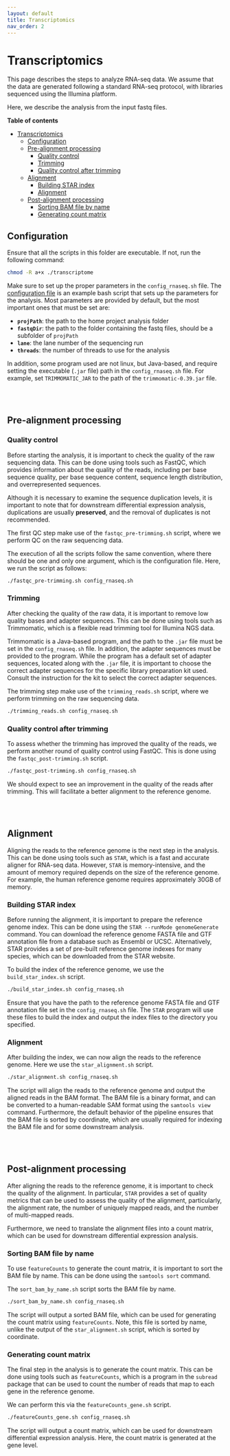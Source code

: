 ```yaml
---
layout: default
title: Transcriptomics
nav_order: 2
---
```


# Transcriptomics

This page describes the steps to analyze RNA-seq data. We assume that the data
are generated following a standard RNA-seq protocol, with libraries sequenced
using the Illumina platform.

Here, we describe the analysis from the input fastq files.

**Table of contents**

- [Transcriptomics](#transcriptomics)
  - [Configuration](#configuration)
  - [Pre-alignment processing](#pre-alignment-processing)
    - [Quality control](#quality-control)
    - [Trimming](#trimming)
    - [Quality control after trimming](#quality-control-after-trimming)
  - [Alignment](#alignment)
    - [Building STAR index](#building-star-index)
    - [Alignment](#alignment-1)
  - [Post-alignment processing](#post-alignment-processing)
    - [Sorting BAM file by name](#sorting-bam-file-by-name)
    - [Generating count matrix](#generating-count-matrix)


## Configuration

Ensure that all the scripts in this folder are executable. If not, run the
following command:

```bash
chmod -R a+x ./transcriptome
```

Make sure to set up the proper parameters in the `config_rnaseq.sh` file. The
[configuration file](config_rnaseq.sh) is an example bash script that sets up
the parameters for the analysis. Most parameters are provided by default, but
the most important ones that must be set are:

- **`projPath`**: the path to the home project analysis folder
- **`fastqDir`**: the path to the folder containing the fastq files, should be a subfolder of `projPath`
- **`lane`**: the lane number of the sequencing run
- **`threads`**: the number of threads to use for the analysis

In addition, some program used are not linux, but Java-based, and require
setting the executable (`.jar` file) path in the `config_rnaseq.sh` file. 
For example, set `TRIMMOMATIC_JAR` to the path of the `trimmomatic-0.39.jar` file.

<br><br/>

## Pre-alignment processing

### Quality control

Before starting the analysis, it is important to check the quality of the raw
sequencing data. This can be done using tools such as FastQC, which provides
information about the quality of the reads, including per base sequence quality,
per base sequence content, sequence length distribution, and overrepresented
sequences.

Although it is necessary to examine the sequence duplication levels, it is
important to note that for downstream differential expression analysis,
duplications are usually **preserved**, and the removal of duplicates is not
recommended.

The first QC step make use of the `fastqc_pre-trimming.sh` script, where we
perform QC on the raw sequencing data.

The execution of all the scripts follow the same convention, where there should
be one and only one argument, which is the configuration file. Here, we run the
script as follows:

```bash
./fastqc_pre-trimming.sh config_rnaseq.sh
```

### Trimming

After checking the quality of the raw data, it is important to remove low quality
bases and adapter sequences. This can be done using tools such as Trimmomatic,
which is a flexible read trimming tool for Illumina NGS data.

Trimmomatic is a Java-based program, and the path to the `.jar` file must be set
in the `config_rnaseq.sh` file. In addition, the adapter sequences must be
provided to the program. While the program has a default set of adapter sequences,
located along with the `.jar` file, it is important to choose the correct
adapter sequences for the specific library preparation kit used. Consult the 
instruction for the kit to select the correct adapter sequences.

The trimming step make use of the `trimming_reads.sh` script, where we perform
trimming on the raw sequencing data.

```bash
./trimming_reads.sh config_rnaseq.sh
```

### Quality control after trimming

To assess whether the trimming has improved the quality of the reads, we perform
another round of quality control using FastQC. This is done using the
`fastqc_post-trimming.sh` script.

```bash
./fastqc_post-trimming.sh config_rnaseq.sh
```

We should expect to see an improvement in the quality of the reads after trimming.
This will facilitate a better alignment to the reference genome.

<br><br/>

## Alignment

Aligning the reads to the reference genome is the next step in the analysis. This
can be done using tools such as `STAR`, which is a fast and accurate aligner for
RNA-seq data. However, `STAR` is memory-intensive, and the amount of memory
required depends on the size of the reference genome. For example, the human
reference genome requires approximately 30GB of memory.

### Building STAR index

Before running the alignment, it is important to prepare the reference genome
index. This can be done using the `STAR --runMode genomeGenerate` command.
You can download the reference genome FASTA file and GTF annotation file from
a database such as Ensembl or UCSC. Alternatively, STAR provides a set of
pre-built reference genome indexes for many species, which can be downloaded
from the STAR website.

To build the index of the reference genome, we use the `build_star_index.sh`
script.

```bash
./build_star_index.sh config_rnaseq.sh
```

Ensure that you have the path to the reference genome FASTA file and GTF
annotation file set in the `config_rnaseq.sh` file. The `STAR` program will
use these files to build the index and output the index files to the
directory you specified.

### Alignment

After building the index, we can now align the reads to the reference genome.
Here we use the `star_alignment.sh` script.

```bash
./star_alignment.sh config_rnaseq.sh
```

The script will align the reads to the reference genome and output the aligned
reads in the BAM format. The BAM file is a binary format, and can be converted
to a human-readable SAM format using the `samtools view` command. Furthermore,
the default behavior of the pipeline ensures that the BAM file is sorted by
coordinate, which are usually required for indexing the BAM file and for
some downstream analysis.

<br><br/>

## Post-alignment processing

After aligning the reads to the reference genome, it is important to check the
quality of the alignment. In particular, `STAR` provides a set of quality
metrics that can be used to assess the quality of the alignment, particularly,
the alignment rate, the number of uniquely mapped reads, and the number of
multi-mapped reads.

Furthermore, we need to translate the alignment files into a count matrix,
which can be used for downstream differential expression analysis.

### Sorting BAM file by name

To use `featureCounts` to generate the count matrix, it is important to sort the
BAM file by name. This can be done using the `samtools sort` command.

The `sort_bam_by_name.sh` script sorts the BAM file by name.

```bash
./sort_bam_by_name.sh config_rnaseq.sh
```

The script will output a sorted BAM file, which can be used for generating the
count matrix using `featureCounts`. Note, this file is sorted by name, unlike
the output of the `star_alignment.sh` script, which is sorted by coordinate.

### Generating count matrix

The final step in the analysis is to generate the count matrix. This can be done
using tools such as `featureCounts`, which is a program in the `subread` package
that can be used to count the number of reads that map to each gene in the
reference genome.

We can perform this via the `featureCounts_gene.sh` script.

```bash
./featureCounts_gene.sh config_rnaseq.sh
```

The script will output a count matrix, which can be used for downstream
differential expression analysis. Here, the count matrix is generated at the
gene level.